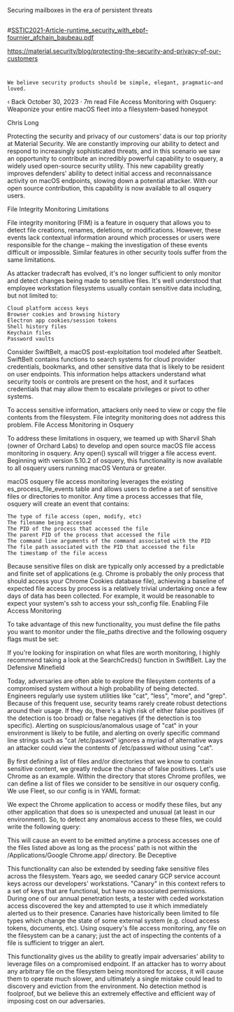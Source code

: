 Securing mailboxes in the era of persistent threats

##
#[SSTIC2021-Article-runtime_security_with_ebpf-fournier_afchain_baubeau.pdf](https://github.com/babywyrm/sysadmin/files/15102632/SSTIC2021-Article-runtime_security_with_ebpf-fournier_afchain_baubeau.pdf)

https://material.security/blog/protecting-the-security-and-privacy-of-our-customers
#
##


    We believe security products should be simple, elegant, pragmatic—and loved.

‹  Back
October 30, 2023 · 7m read
File Access Monitoring with Osquery: Weaponize your entire macOS fleet into a filesystem-based honeypot

Chris Long 

Protecting the security and privacy of our customers' data is our top priority at Material Security. 
We are constantly improving our ability to detect and respond to increasingly sophisticated threats, and in this scenario we saw an opportunity to contribute an incredibly powerful capability to osquery, a widely used open-source security utility. This new capability greatly improves defenders' ability to detect initial access and reconnaissance activity on macOS endpoints, slowing down a potential attacker. With our open source contribution, this capability is now available to all osquery users.

File Integrity Monitoring Limitations

File integrity monitoring (FIM) is a feature in osquery that allows you to detect file creations, renames, deletions, or modifications. However, these events lack contextual information around which processes or users were responsible for the change – making the investigation of these events difficult or impossible. Similar features in other security tools suffer from the same limitations.

As attacker tradecraft has evolved, it's no longer sufficient to only monitor and detect changes being made to sensitive files. It's well understood that employee workstation filesystems usually contain sensitive data including, but not limited to:

    Cloud platform access keys
    Browser cookies and browsing history
    Electron app cookies/session tokens
    Shell history files
    Keychain files
    Password vaults

Consider SwiftBelt, a macOS post-exploitation tool modeled after Seatbelt. SwiftBelt contains functions to search systems for cloud provider credentials, bookmarks, and other sensitive data that is likely to be resident on user endpoints. This information helps attackers understand what security tools or controls are present on the host, and it surfaces credentials that may allow them to escalate privileges or pivot to other systems.

To access sensitive information, attackers only need to view or copy the file contents from the filesystem. File integrity monitoring does not address this problem.
File Access Monitoring in Osquery

To address these limitations in osquery, we teamed up with Sharvil Shah (owner of Orchard Labs) to develop and open source macOS file access monitoring in osquery. Any open() syscall will trigger a file access event. Beginning with version 5.10.2 of osquery, this functionality is now available to all osquery users running macOS Ventura or greater.

macOS osquery file access monitoring leverages the existing es_process_file_events table and allows users to define a set of sensitive files or directories to monitor. Any time a process accesses that file, osquery will create an event that contains:

    The type of file access (open, modify, etc)
    The filename being accessed
    The PID of the process that accessed the file
    The parent PID of the process that accessed the file
    The command line arguments of the command associated with the PID
    The file path associated with the PID that accessed the file
    The timestamp of the file access

Because sensitive files on disk are typically only accessed by a predictable and finite set of applications (e.g. Chrome is probably the only process that should access your Chrome Cookies database file), achieving a baseline of expected file access by process is a relatively trivial undertaking once a few days of data has been collected. For example, it would be reasonable to expect your system's ssh to access your ssh_config file.
Enabling File Access Monitoring

To take advantage of this new functionality, you must define the file paths you want to monitor under the file_paths directive and the following osquery flags must be set:

If you're looking for inspiration on what files are worth monitoring, I highly recommend taking a look at the SearchCreds() function in SwiftBelt.
Lay the Defensive Minefield

Today, adversaries are often able to explore the filesystem contents of a compromised system without a high probability of being detected. Engineers regularly use system utilities like "cat", "less", "more", and "grep". Because of this frequent use, security teams rarely create robust detections around their usage. If they do, there's a high risk of either false positives (if the detection is too broad) or false negatives (if the detection is too specific). Alerting on suspicious/anomalous usage of "cat" in your environment is likely to be futile, and alerting on overly specific command line strings such as "cat /etc/passwd" ignores a myriad of alternative ways an attacker could view the contents of /etc/passwd without using "cat". 

By first defining a list of files and/or directories that we know to contain sensitive content, we greatly reduce the chance of false positives. Let's use Chrome as an example. Within the directory that stores Chrome profiles, we can define a list of files we consider to be sensitive in our osquery config. We use Fleet, so our config is in YAML format:

We expect the Chrome application to access or modify these files, but any other application that does so is unexpected and unusual (at least in our environment). So, to detect any anomalous access to these files, we could write the following query:

This will cause an event to be emitted anytime a process accesses one of the files listed above as long as the process' path is not within the /Applications/Google Chrome.app/ directory.
Be Deceptive

This functionality can also be extended by seeding fake sensitive files across the filesystem. Years ago, we seeded canary GCP service account keys across our developers' workstations. "Canary" in this context refers to a set of keys that are functional, but have no associated permissions. During one of our annual penetration tests, a tester with ceded workstation access discovered the key and attempted to use it which immediately alerted us to their presence. Canaries have historically been limited to file types which change the state of some external system (e.g. cloud access tokens, documents, etc). Using osquery's file access monitoring, any file on the filesystem can be a canary; just the act of inspecting the contents of a file is sufficient to trigger an alert.

This functionality gives us the ability to greatly impair adversaries' ability to leverage files on a compromised endpoint. If an attacker has to worry about any arbitrary file on the filesystem being monitored for access, it will cause them to operate much slower, and ultimately a single mistake could lead to discovery and eviction from the environment. No detection method is foolproof, but we believe this an extremely effective and efficient way of imposing cost on our adversaries.
